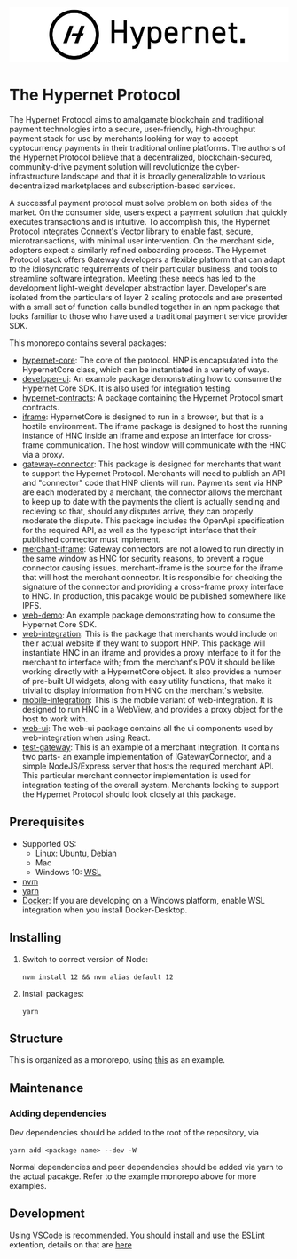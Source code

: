 ![alt](documentation/images/Hypernet_Logo.jpg)

# The Hypernet Protocol

The Hypernet Protocol aims to amalgamate blockchain and traditional payment technologies into a secure,
user-friendly, high-throughput payment stack for use by merchants looking for way to accept cyptocurrency
payments in their traditional online platforms. The authors of the Hypernet Protocol believe that a decentralized,
blockchain-secured, community-drive payment solution will revolutionize the cyber-infrastructure landscape
and that it is broadly generalizable to various decentralized marketplaces and subscription-based services.

A successful payment protocol must solve problem on both sides of the market. On the consumer side, users
expect a payment solution that quickly executes transactions and is intuitive. To accomplish this, the
Hypernet Protocol integrates Connext's [Vector](https://github.com/connext/vector) library to enable
fast, secure, microtransactions, with minimal user intervention. On the merchant side, adopters expect
a similarly refined onboarding process. The Hypernet Protocol stack offers Gateway developers a flexible
platform that can adapt to the idiosyncratic requirements of their particular business, and tools to
streamline software integration. Meeting these needs has led to the development light-weight developer
abstraction layer. Developer's are isolated from the particulars of layer 2 scaling protocols and are
presented with a small set of function calls bundled together in an npm package that looks familiar to
those who have used a traditional payment service provider SDK.

This monorepo contains several packages:

- [hypernet-core](packages/hypernet-core): The core of the protocol. HNP is encapsulated into the HypernetCore class, which can be instantiated in a variety of ways.
- [developer-ui](packages/developer-ui): An example package demonstrating how to consume the Hypernet Core SDK. It is also used for integration testing.
- [hypernet-contracts](packages/hypernet-contracts): A package containing the Hypernet Protocol smart contracts.
- [iframe](packages/iframe): HypernetCore is designed to run in a browser, but that is a hostile environment. The iframe package is designed to host the running instance of HNC inside an iframe and expose an interface for cross-frame communication. The host window will communicate with the HNC via a proxy.
- [gateway-connector](packages/gateway-connector): This package is designed for merchants that want to support the Hypernet Protocol. Merchants will need to publish an API and "connector" code that HNP clients will run. Payments sent via HNP are each moderated by a merchant, the connector allows the merchant to keep up to date with the payments the client is actually sending and recieving so that, should any disputes arrive, they can properly moderate the dispute. This package includes the OpenApi specification for the required API, as well as the typescript interface that their published connector must implement.
- [merchant-iframe](packages/merchant-iframe): Gateway connectors are not allowed to run directly in the same window as HNC for security reasons, to prevent a rogue connector causing issues. merchant-iframe is the source for the iframe that will host the merchant connector. It is responsible for checking the signature of the connector and providing a cross-frame proxy interface to HNC. In production, this pacakge would be published somewhere like IPFS.
- [web-demo](packages/web-demo): An example package demonstrating how to consume the Hypernet Core SDK.
- [web-integration](packages/web-integrations): This is the package that merchants would include on their actual website if they want to support HNP. This package will instantiate HNC in an iframe and provides a proxy interface to it for the merchant to interface with; from the merchant's POV it should be like working directly with a HypernetCore object. It also provides a number of pre-built UI widgets, along with easy utility functions, that make it trivial to display information from HNC on the merchant's website.
- [mobile-integration](packages/mobile-integration): This is the mobile variant of web-integration. It is designed to run HNC in a WebView, and provides a proxy object for the host to work with.
- [web-ui](packages/web-ui): The web-ui package contains all the ui components used by web-integration when using React.
- [test-gateway](packages/test-gateway): This is an example of a merchant integration. It contains two parts- an example implementation of IGatewayConnector, and a simple NodeJS/Express server that hosts the required merchant API. This particular merchant connector implementation is used for integration testing of the overall system. Merchants looking to support the Hypernet Protocol should look closely at this package.

## Prerequisites

- Supported OS:
  - Linux: Ubuntu, Debian
  - Mac
  - Windows 10: [WSL](https://docs.microsoft.com/en-us/windows/wsl/install-win10)
- [nvm](https://github.com/nvm-sh/nvm#install--update-script)
- [yarn](https://classic.yarnpkg.com/en/docs/install/#debian-stable)
- [Docker](https://www.docker.com/products/docker-desktop): If you are developing on a Windows platform,
  enable WSL integration when you install Docker-Desktop.

## Installing

1. Switch to correct version of Node:

   `nvm install 12 && nvm alias default 12`

2. Install packages:

   `yarn`

## Structure

This is organized as a monorepo, using [this](https://github.com/wixplosives/sample-monorepo) as an example.

## Maintenance

### Adding dependencies

Dev dependencies should be added to the root of the repository, via

`yarn add <package name> --dev -W`

Normal dependencies and peer dependencies should be added via yarn to the actual pacakge. Refer to the example monorepo above for more examples.

## Development

Using VSCode is recommended. You should install and use the ESLint extention, details on that are [here](https://code.visualstudio.com/api/advanced-topics/tslint-eslint-migration)
